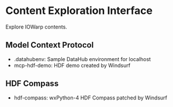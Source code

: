 # Content Exploration Interface

  Explore IOWarp contents.

## Model Context Protocol

* .datahubenv: Sample DataHub environment for localhost
* mcp-hdf-demo: HDF demo created by Windsurf

## HDF Compass

* hdf-compass: wxPython-4 HDF Compass patched by Windsurf

